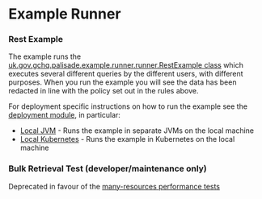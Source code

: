 <!--
 Copyright 2020 Crown Copyright

 Licensed under the Apache License, Version 2.0 (the "License");
 you may not use this file except in compliance with the License.
 You may obtain a copy of the License at

     http://www.apache.org/licenses/LICENSE-2.0

 Unless required by applicable law or agreed to in writing, software
 distributed under the License is distributed on an "AS IS" BASIS,
 WITHOUT WARRANTIES OR CONDITIONS OF ANY KIND, either express or implied.
 See the License for the specific language governing permissions and
 limitations under the License.
-->

# Example Runner

### Rest Example
The example runs the [uk.gov.gchq.palisade.example.runner.runner.RestExample class](/example-runner/src/main/java/uk/gov/gchq/palisade/example.runner/runner/RestExample.java) which executes several different queries by the different users, with different purposes.
When you run the example you will see the data has been redacted in line with the policy set out in the rules above.

For deployment specific instructions on how to run the example see the [deployment module](/deployment), in particular:  
- [Local JVM](/deployment/local-jvm/README.md) - Runs the example in separate JVMs on the local machine 
- [Local Kubernetes](/deployment/local-k8s/README.md) - Runs the example in Kubernetes on the local machine

### Bulk Retrieval Test (developer/maintenance only)
Deprecated in favour of the [many-resources performance tests](../performance/README.md)
